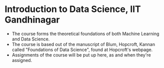 
# Introduction to Data Science, IIT Gandhinagar

* The course forms the theoretical foundations of both Machine Learning and Data Science.
* The course is based out of the manuscript of Blum, Hopcroft, Kannan called "Foundations of Data Science", found at Hopcroft's webpage.
* Assignments of the course will be put up here, as and when they're assigned.
